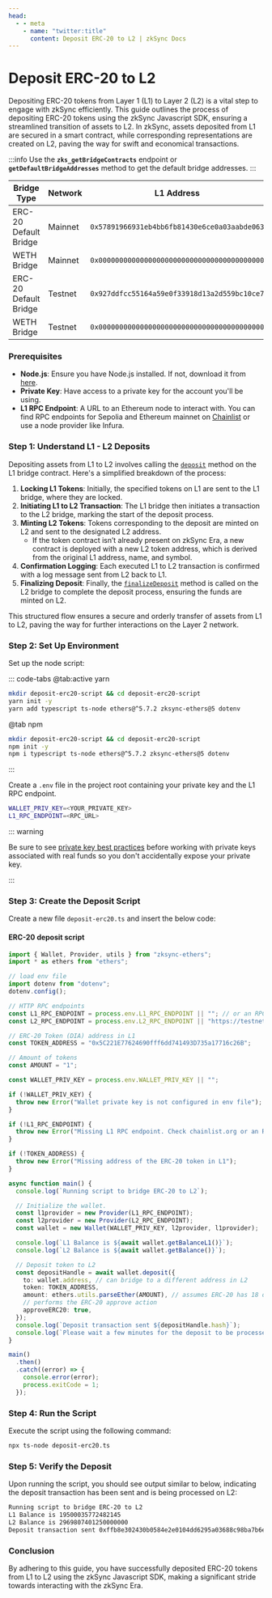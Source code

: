 ```yaml
---
head:
  - - meta
    - name: "twitter:title"
      content: Deposit ERC-20 to L2 | zkSync Docs
---
```


# Deposit ERC-20 to L2

Depositing ERC-20 tokens from Layer 1 (L1) to Layer 2 (L2) is a vital step to engage with zkSync efficiently. This guide outlines the process of depositing ERC-20 tokens using the zkSync Javascript SDK, ensuring a streamlined transition of assets to L2. In zkSync, assets deposited from L1 are secured in a smart contract, while corresponding representations are created on L2, paving the way for swift and economical transactions.

:::info
Use the **`zks_getBridgeContracts`** endpoint or **`getDefaultBridgeAddresses`** method to get the default bridge addresses.
:::

<table><thead><tr><th width="166">Bridge Type</th><th width="101">Network</th><th width="206">L1 Address</th><th>L2 Address</th></tr></thead><tbody><tr><td>ERC-20 Default Bridge</td><td>Mainnet</td><td><code>0x57891966931eb4bb6fb81430e6ce0a03aabde063</code></td><td><code>0x11f943b2c77b743ab90f4a0ae7d5a4e7fca3e102</code></td></tr><tr><td>WETH Bridge</td><td>Mainnet</td><td><code>0x0000000000000000000000000000000000000000</code></td><td><code>0x0000000000000000000000000000000000000000</code></td></tr><tr><td>ERC-20 Default Bridge</td><td>Testnet</td><td><code>0x927ddfcc55164a59e0f33918d13a2d559bc10ce7</code></td><td><code>0x00ff932a6d70e2b8f1eb4919e1e09c1923e7e57b</code></td></tr><tr><td>WETH Bridge</td><td>Testnet</td><td><code>0x0000000000000000000000000000000000000000</code></td><td><code>0x0000000000000000000000000000000000000000</code></td></tr></tbody></table>

### Prerequisites

- **Node.js**: Ensure you have Node.js installed. If not, download it from [here](https://nodejs.org/).
- **Private Key**: Have access to a private key for the account you'll be using.
- **L1 RPC Endpoint**: A URL to an Ethereum node to interact with. You can find RPC endpoints for Sepolia and Ethereum mainnet on [Chainlist](https://chainlist.org/) or use a node provider like Infura.

### Step 1: Understand L1 - L2 Deposits

Depositing assets from L1 to L2 involves calling the [`deposit`](https://github.com/matter-labs/era-contracts/blob/6391c0d7bf6184d7f6718060e3991ba6f0efe4a7/ethereum/contracts/bridge/interfaces/IL1Bridge.sol#L21) method on the L1 bridge contract. Here's a simplified breakdown of the process:

1. **Locking L1 Tokens**: Initially, the specified tokens on L1 are sent to the L1 bridge, where they are locked.
2. **Initiating L1 to L2 Transaction**: The L1 bridge then initiates a transaction to the L2 bridge, marking the start of the deposit process.
3. **Minting L2 Tokens**: Tokens corresponding to the deposit are minted on L2 and sent to the designated L2 address.
   - If the token contract isn’t already present on zkSync Era, a new contract is deployed with a new L2 token address, which is derived from the original L1 address, name, and symbol.
4. **Confirmation Logging**: Each executed L1 to L2 transaction is confirmed with a log message sent from L2 back to L1.
5. **Finalizing Deposit**: Finally, the [`finalizeDeposit`](https://github.com/matter-labs/era-contracts/blob/6391c0d7bf6184d7f6718060e3991ba6f0efe4a7/zksync/contracts/bridge/L2ERC20Bridge.sol#L62) method is called on the L2 bridge to complete the deposit process, ensuring the funds are minted on L2.

This structured flow ensures a secure and orderly transfer of assets from L1 to L2, paving the way for further interactions on the Layer 2 network.

### Step 2: Set Up Environment

Set up the node script:

::: code-tabs
@tab:active yarn

```bash
mkdir deposit-erc20-script && cd deposit-erc20-script
yarn init -y
yarn add typescript ts-node ethers@^5.7.2 zksync-ethers@5 dotenv
```

@tab npm

```bash
mkdir deposit-erc20-script && cd deposit-erc20-script
npm init -y
npm i typescript ts-node ethers@^5.7.2 zksync-ethers@5 dotenv
```

:::

Create a `.env` file in the project root containing your private key and the L1 RPC endpoint.

```bash
WALLET_PRIV_KEY=<YOUR_PRIVATE_KEY>
L1_RPC_ENDPOINT=<RPC_URL>
```

::: warning

Be sure to see [private key best practices](../../support/private-key-management.md) before working with private keys associated with real funds so you don't accidentally expose your private key.

:::

### Step 3: Create the Deposit Script

Create a new file `deposit-erc20.ts` and insert the below code:

#### ERC-20 deposit script

```typescript
import { Wallet, Provider, utils } from "zksync-ethers";
import * as ethers from "ethers";

// load env file
import dotenv from "dotenv";
dotenv.config();

// HTTP RPC endpoints
const L1_RPC_ENDPOINT = process.env.L1_RPC_ENDPOINT || ""; // or an RPC endpoint from Infura/Chainstack/QuickNode/etc.
const L2_RPC_ENDPOINT = process.env.L2_RPC_ENDPOINT || "https://testnet.era.zksync.dev"; // or the zkSync Era mainnet

// ERC-20 Token (DIA) address in L1
const TOKEN_ADDRESS = "0x5C221E77624690fff6dd741493D735a17716c26B";

// Amount of tokens
const AMOUNT = "1";

const WALLET_PRIV_KEY = process.env.WALLET_PRIV_KEY || "";

if (!WALLET_PRIV_KEY) {
  throw new Error("Wallet private key is not configured in env file");
}

if (!L1_RPC_ENDPOINT) {
  throw new Error("Missing L1 RPC endpoint. Check chainlist.org or an RPC node provider");
}

if (!TOKEN_ADDRESS) {
  throw new Error("Missing address of the ERC-20 token in L1");
}

async function main() {
  console.log(`Running script to bridge ERC-20 to L2`);

  // Initialize the wallet.
  const l1provider = new Provider(L1_RPC_ENDPOINT);
  const l2provider = new Provider(L2_RPC_ENDPOINT);
  const wallet = new Wallet(WALLET_PRIV_KEY, l2provider, l1provider);

  console.log(`L1 Balance is ${await wallet.getBalanceL1()}`);
  console.log(`L2 Balance is ${await wallet.getBalance()}`);

  // Deposit token to L2
  const depositHandle = await wallet.deposit({
    to: wallet.address, // can bridge to a different address in L2
    token: TOKEN_ADDRESS,
    amount: ethers.utils.parseEther(AMOUNT), // assumes ERC-20 has 18 decimals
    // performs the ERC-20 approve action
    approveERC20: true,
  });
  console.log(`Deposit transaction sent ${depositHandle.hash}`);
  console.log(`Please wait a few minutes for the deposit to be processed in L2`);
}

main()
  .then()
  .catch((error) => {
    console.error(error);
    process.exitCode = 1;
  });
```

### Step 4: Run the Script

Execute the script using the following command:

```sh
npx ts-node deposit-erc20.ts
```

### Step 5: Verify the Deposit

Upon running the script, you should see output similar to below, indicating the deposit transaction has been sent and is being processed on L2:

```txt
Running script to bridge ERC-20 to L2
L1 Balance is 19500035772482145
L2 Balance is 2969807401250000000
Deposit transaction sent 0xffb8e302430b0584e2e0104dd6295a03688c98ba7b6e9279b01dba65188cc444
```

### Conclusion

By adhering to this guide, you have successfully deposited ERC-20 tokens from L1 to L2 using the zkSync Javascript SDK, making a significant stride towards interacting with the zkSync Era.
